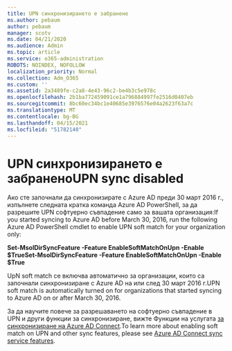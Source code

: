 ```yaml
---
title: UPN синхронизирането е забранено
ms.author: pebaum
author: pebaum
manager: scotv
ms.date: 04/21/2020
ms.audience: Admin
ms.topic: article
ms.service: o365-administration
ROBOTS: NOINDEX, NOFOLLOW
localization_priority: Normal
ms.collection: Adm_O365
ms.custom: ''
ms.assetid: 2a3489fe-c2a8-4e43-96c2-be4b3c5e978c
ms.openlocfilehash: 2b1ba772459091ce1a796884997fe2516d0407eb
ms.sourcegitcommit: 8bc60ec34bc1e40685e3976576e04a2623f63a7c
ms.translationtype: MT
ms.contentlocale: bg-BG
ms.lasthandoff: 04/15/2021
ms.locfileid: "51782140"
---
```

# <a name="upn-sync-disabled"></a><span data-ttu-id="d644a-102">UPN синхронизирането е забранено</span><span class="sxs-lookup"><span data-stu-id="d644a-102">UPN sync disabled</span></span>

<span data-ttu-id="d644a-103">Ако сте започнали да синхронизирате с Azure AD преди 30 март 2016 г., изпълнете следната кратка команда Azure AD PowerShell, за да разрешите UPN софтуерно съвпадение само за вашата организация:</span><span class="sxs-lookup"><span data-stu-id="d644a-103">If you started syncing to Azure AD before March 30, 2016, run the following Azure AD PowerShell cmdlet to enable UPN soft match for your organization only:</span></span>
  
 <span data-ttu-id="d644a-104">**Set-MsolDirSyncFeature -Feature EnableSoftMatchOnUpn -Enable $True**</span><span class="sxs-lookup"><span data-stu-id="d644a-104">**Set-MsolDirSyncFeature -Feature EnableSoftMatchOnUpn -Enable $True**</span></span>
  
<span data-ttu-id="d644a-105">UpN soft match се включва автоматично за организации, които са започнали синхронизиране с Azure AD на или след 30 март 2016 г.</span><span class="sxs-lookup"><span data-stu-id="d644a-105">UPN soft match is automatically turned on for organizations that started syncing to Azure AD on or after March 30, 2016.</span></span>
  
<span data-ttu-id="d644a-106">За да научите повече за разрешаването на софтуерно съвпадение в UPN и други функции за синхронизиране, вижте Функции на услугата [за синхронизиране на Azure AD Connect](https://docs.microsoft.com/azure/active-directory/connect/active-directory-aadconnectsyncservice-features).</span><span class="sxs-lookup"><span data-stu-id="d644a-106">To learn more about enabling soft match on UPN and other sync features, please see [Azure AD Connect sync service features](https://docs.microsoft.com/azure/active-directory/connect/active-directory-aadconnectsyncservice-features).</span></span>
  

